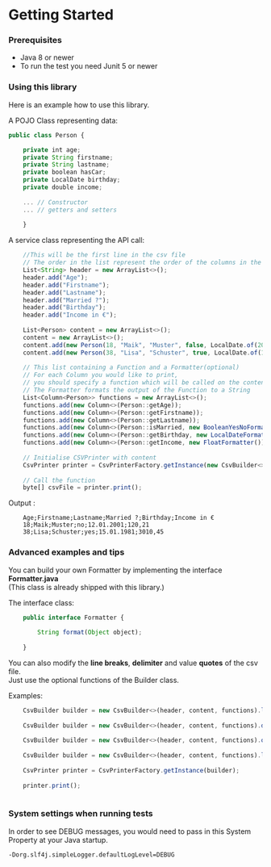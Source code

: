 # Getting Started


### Prerequisites

 - Java 8 or newer
 - To run the test you need Junit 5 or newer

### Using this library

Here is an example how to use this library.


A POJO Class representing data:

```javascript
public class Person {

	private int age;
	private String firstname;
	private String lastname;
	private boolean hasCar;
	private LocalDate birthday;
	private double income;
	
	... // Constructor
	... // getters and setters
	
	}
```
 
A service class representing the API call: 
 
```javascript
	//This will be the first line in the csv file
	// The order in the list represent the order of the columns in the file
	List<String> header = new ArrayList<>();
	header.add("Age");
	header.add("Firstname");
	header.add("Lastname");
	header.add("Married ?");
	header.add("Birthday");
	header.add("Income in €");
	
	List<Person> content = new ArrayList<>();
	content = new ArrayList<>();
	content.add(new Person(18, "Maik", "Muster", false, LocalDate.of(2001, 1, 12), 120.21));
	content.add(new Person(38, "Lisa", "Schuster", true, LocalDate.of(1981, 1, 15), 3010.45));
	
	// This list containing a Function and a Formatter(optional)
	// For each Column you would like to print,
	// you should specify a function which will be called on the content
	// The Formatter formats the output of the Function to a String
	List<Column<Person>> functions = new ArrayList<>();
	functions.add(new Column<>(Person::getAge));
	functions.add(new Column<>(Person::getFirstname));
	functions.add(new Column<>(Person::getLastname));
	functions.add(new Column<>(Person::isMarried, new BooleanYesNoFormatter()));
	functions.add(new Column<>(Person::getBirthday, new LocalDateFormatter("dd.MM.yyyy")));
	functions.add(new Column<>(Person::getIncome, new FloatFormatter()));
	
	// Initialise CSVPrinter with content
	CsvPrinter printer = CsvPrinterFactory.getInstance(new CsvBuilder<>(header, content, functions));
	
	// Call the function 
	byte[] csvFile = printer.print();
```

Output :

```
	Age;Firstname;Lastname;Married ?;Birthday;Income in €
	18;Maik;Muster;no;12.01.2001;120,21
	38;Lisa;Schuster;yes;15.01.1981;3010,45
```


### Advanced examples and tips

You can build your own Formatter by implementing the interface **Formatter.java**   
(This class is already shipped with this library.)

The interface class:

```javascript
	public interface Formatter {
	
		String format(Object object);
	
	}
```

You can also modify the **line breaks**, **delimiter** and value **quotes** of the csv file.  
Just use the optional functions of the Builder class.

Examples:

```javascript
	CsvBuilder builder = new CsvBuilder<>(header, content, functions).lineBreak("\r\n");
	
	CsvBuilder builder = new CsvBuilder<>(header, content, functions).delimiter(":");
	
	CsvBuilder builder = new CsvBuilder<>(header, content, functions).quote("\"");
	
	CsvBuilder builder = new CsvBuilder<>(header, content, functions).lineBreak("\r\n").delimiter(":").quote("\"")
	
	CsvPrinter printer = CsvPrinterFactory.getInstance(builder);
	
	printer.print();
	
```

### System settings when running tests
In order to see DEBUG messages, you would need to pass in this System Property at your Java startup.

```
-Dorg.slf4j.simpleLogger.defaultLogLevel=DEBUG
```